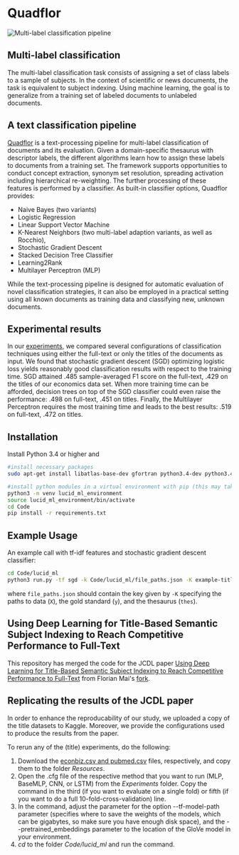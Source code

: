 # Quadflor

![Multi-label classification pipeline](Documentation/graphics/pipelineExtended.png)

## Multi-label classification

The multi-label classification task consists of assigning a set of class labels
to a sample of subjects. In the context of scientific or news documents, the
task is equivalent to subject indexing. Using machine learning, the goal is to
generalize from a training set of labeled documents to unlabeled documents.

## A text classification pipeline

[Quadflor](https://github.com/quadflor/Quadflor) is a text-processing pipeline
for multi-label classification of documents and its evaluation. Given
a domain-specific thesaurus with descriptor labels, the different algorithms
learn how to assign these labels to documents from a training set. The
framework supports opportunities to conduct concept extraction, synonym set
resolution, spreading activation including hierarchical re-weighting. The
further processing of these features is performed by a classifier. As built-in
classifier options, Quadflor provides:

- Naive Bayes (two variants)
- Logistic Regression 
- Linear Support Vector Machine
- K-Nearest Neighbors (two multi-label adaption variants, as well as Rocchio),
- Stochastic Gradient Descent
- Stacked Decision Tree Classifier 
- Learning2Rank
- Multilayer Perceptron (MLP)

While the text-processing pipeline is designed for automatic
evaluation of novel classification strategies, it can also be employed in
a practical setting using all known documents as training data and classifying
new, unknown documents.

## Experimental results

In our [experiments](http://arxiv.org/abs/1705.05311), we compared several configurations of
classification techniques using either the full-text or only the titles of the
documents as input. We found that stochastic gradient descent (SGD) optimizing
logistic loss yields reasonably good classification results with respect to
the training time. SGD attained .485 sample-averaged F1 score on the full-text, .429 on the titles
of our economics data set. When more training time can be afforded, decision
trees on top of the SGD classifier could even raise the performance: .498 on
full-text, .451 on titles. Finally, the Multilayer Perceptron requires the
most training time and leads to the best results: .519 on full-text, .472 on
titles.


## Installation

Install Python 3.4 or higher and

```sh
#install necessary packages
sudo apt-get install libatlas-base-dev gfortran python3.4-dev python3.4-venv build-essential

#install python modules in a virtual environment with pip (this may take a while):
python3 -m venv lucid_ml_environment
source lucid_ml_environment/bin/activate
cd Code
pip install -r requirements.txt
```

## Example Usage

An example call with tf-idf features and stochastic gradient descent classifier:

```sh
cd Code/lucid_ml
python3 run.py -tf sgd -k Code/lucid_ml/file_paths.json -K example-titles --interactive
```

where `file_paths.json` should contain the key given by `-K` specifying the
paths to data (`X`), the gold standard (`y`), and the thesaurus (`thes`).

## Using Deep Learning for Title-Based Semantic Subject Indexing to Reach Competitive Performance to Full-Text

This repository has merged the code for the JCDL paper [Using Deep Learning for Title-Based Semantic Subject Indexing to Reach Competitive Performance to Full-Text](https://arxiv.org/abs/1801.06717) from Florian Mai's [fork](https://github.com/florianmai/Quadflor).

## Replicating the results of the JCDL paper

In order to enhance the reproducability of our study, we uploaded a copy of the title datasets to Kaggle. Moreover, we provide the configurations used to produce the results from the paper.

To rerun any of the (title) experiments, do the following:
1. Download the [econbiz.csv and pubmed.csv](https://www.kaggle.com/hsrobo/titlebased-semantic-subject-indexing) files, respectively, and copy them to the folder *Resources*.
2. Open the .cfg file of the respective method that you want to run (MLP, BaseMLP, CNN, or LSTM) from the *Experiments* folder. Copy the command in the third (if you want to evaluate on a single fold) or fifth (if you want to do a full 10-fold-cross-validation) line.
4. In the command, adjust the parameter for the option --tf-model-path parameter (specifies where to save the weights of the models, which can be gigabytes, so make sure you have enough disk space), and the --pretrained_embeddings parameter to the location of the GloVe model in your environment.
5. *cd* to the folder *Code/lucid_ml* and run the command.
